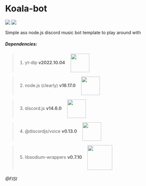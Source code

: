 # Koala-bot
[<img src="https://img.shields.io/github/issues/PandaDiestro/Koala-bot?style=for-the-badge&logo=github&color=red">](https://github.com/PandaDiestro/Koala-bot/issues)
[<img src="https://img.shields.io/github/license/PandaDiestro/Koala-bot?style=for-the-badge&logo=github&color=red">](https://unlicense.org/)

Simple ass node.js discord music bot template to play around with

##### Dependencies:

> 1. yt-dlp **v2022.10.04** &emsp;<a href = "https://github.com/yt-dlp/yt-dlp"><img valign="middle" width="60" src="https://user-images.githubusercontent.com/71461113/199870319-87b27280-1339-4b3f-98b3-c726c0a52262.png"></img></a>&emsp;

> 2. node.js (clearly) **v16.17.0** &emsp;<a href = "https://nodejs.org/en/"><img valign="middle" width="60" src="https://user-images.githubusercontent.com/71461113/199868852-1db3496a-c25a-43cb-9582-3b4661f5cbdf.png"></img></a>&emsp;

> 3. discord.js **v14.6.0** &emsp;<a href = "https://www.npmjs.com/package/discord.js"><img valign="middle" width="60" src="https://user-images.githubusercontent.com/71461113/199870588-5a988e63-7c1e-4588-93b2-86b01540940c.png"></img></a>&emsp;

> 4. @discordjs/voice **v0.13.0** &emsp;<a href = "https://www.npmjs.com/package/@discordjs/voice"><img valign="middle" width="60" src="https://user-images.githubusercontent.com/71461113/199870588-5a988e63-7c1e-4588-93b2-86b01540940c.png"></img></a>&emsp;

> 5. libsodium-wrappers **v0.7.10** &emsp;<a href = "https://www.npmjs.com/package/libsodium-wrappers"><img valign="middle" width="80" src="https://user-images.githubusercontent.com/71461113/199870693-5c73c302-d052-486b-981c-984b987ac12f.png"></img></a>&emsp;


###### <i>@FISI</i>
